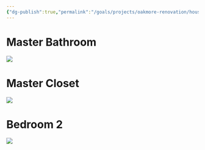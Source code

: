 ```yaml
---
{"dg-publish":true,"permalink":"/goals/projects/oakmore-renovation/household/remove-old-attic-cat5-e-cables/","tags":["oakmore-renovation-task"],"created":"Jan 01, 2024, 3:22 PM"}
---
```



# Master Bathroom

![](https://lh3.googleusercontent.com/pw/ABLVV87-Kgz1FOtagUn2BD_M4hrzVEWP1TwxkloWIT9w1wQJ8nznykmSoB-zQZj0qSwpGRbtaODFj_UCDSwgUZKggkqsc__eSd41AsXsZ-jR10Dl1cDoJOi85lH0XJLR0NcmZYuQ_5870C8b0R-QqpD3mi0mew=w700-h1245-s-no-gm?authuser=1)

# Master Closet

![](https://lh3.googleusercontent.com/pw/ABLVV85YbTQJktpJIfqSy0ttP7Q9zY4EYU_9bd_WXngX-4bU3waFIZYNOd3U9oCPpLqW2Cpahs9qUl8n_98MIOAHb25q8NLmhiSXdF4Q8iCD1qkpFzcz7-IRE4VEGE6yHdbgeV2KImtBUJwh6cABm_RESXp6_w=w700-h1245-s-no-gm?authuser=1)

# Bedroom 2

![](https://lh3.googleusercontent.com/pw/ABLVV85nAzWhNnWbIs5-pNyIUCUOtZDzwS6_DZ5b-g1dD0F7-Y-ti-wVt2wAqFZE9IyfeCZCkD9Jo0WI2FOzduaG1cXlWfWho9RU2YCXFbXoHDISCaJIBr3iV5VfOJK3gJViUexMuf78FXCwJ0qw2p2vGA053g=w1254-h705-s-no-gm?authuser=1)